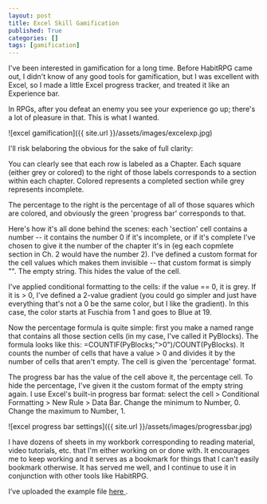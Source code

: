 ```yaml
---
layout: post
title: Excel Skill Gamification
published: True
categories: []
tags: [gamification]
---
```


I've been interested in gamification for a long time. Before HabitRPG came out, I didn't know of any good tools for gamification, but I was excellent with Excel, so I made a little Excel progress tracker, and treated it like an Experience bar. 

In RPGs, after you defeat an enemy you see your experience go up; there's a lot of pleasure in that. This is what I wanted.

![excel gamification]({{ site.url }}/assets/images/excelexp.jpg)


I'll risk belaboring the obvious for the sake of full clarity:

You can clearly see that each row is labeled as a Chapter. Each square (either grey or colored) to the right of those labels corresponds to a section within each chapter. Colored represents a completed section while grey represents incomplete.

The percentage to the right is the percentage of all of those squares which are colored, and obviously the green 'progress bar' corresponds to that.

Here's how it's all done behind the scenes: each 'section' cell contains a number -- it contains the number 0 if it's incomplete, or if it's complete I've chosen to give it the number of the chapter it's in (eg each copmlete section in Ch. 2 would have the number 2). I've defined a custom format for the cell values which makes them invisible -- that custom format is simply "". The empty string. This hides the value of the cell.

I've applied conditional formatting to the cells: if the value == 0, it is grey. If it is > 0, I've defined a 2-value gradient (you could go simpler and just have everything that's not a 0 be the same color, but I like the gradient). In this case, the color starts at Fuschia from 1 and goes to Blue at 19.

Now the percentage formula is quite simple: first you make a named range that contains all those section cells (in my case, I've called it PyBlocks). The formula looks like this: =COUNTIF(PyBlocks;">0")/COUNT(PyBlocks). It counts the number of cells that have a value > 0 and divides it by the number of cells that aren't empty. The cell is given the 'percentage' format.

The progress bar has the value of the cell above it, the percentage cell. To hide the percentage, I've given it the custom format of the empty string again. I use Excel's built-in progress bar format: select the cell > Conditional Formatting > New Rule > Data Bar. Change the minimum to Number, 0. Change the maximum to Number, 1.

![excel progress bar settings]({{ site.url }}/assets/images/progressbar.jpg)		

I have dozens of sheets in my workbork corresponding to reading material, video tutorials, etc. that I'm either working on or done with. It encourages me to keep working and it serves as a bookmark for things that I can't easily bookmark otherwise. It has served me well, and I continue to use it in conjunction with other tools like HabitRPG.

<p>I’ve uploaded the example file <a href="https://www.dropbox.com/s/bvbgerj2nlw72w6/progress_example.xlsx?dl=0">here <i class="glyphicon glyphicon-file"></i></a>.</p>
